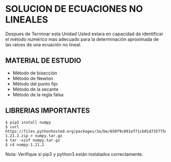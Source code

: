 # SOLUCION DE ECUACIONES NO LINEALES

Despues de Terminar esta Unidad Usted estara en capacidad de identificar el método numérico mas adecuado para la determinación aproximada de las raíces de una ecuación no lineal.

## MATERIAL DE ESTUDIO

- Método de bisección
- Método de Newton
- Método del punto fijo
- Método de la secante
- Método de la regla falsa

## LIBRERIAS IMPORTANTES

```
$ pip3 install numpy 
$ curl https://files.pythonhosted.org/packages/3a/be/650f9c091ef71cb01d735775d554e068752d3ff63d7943b26316dc401749/numpy-1.21.2.zip > numpy.tar.gz
$ tar -xzvf numpy.tar.gz
$ cd numpy-1.21.2
```

Nota: Verifique si pip3 y python3 están instalados correctamente.